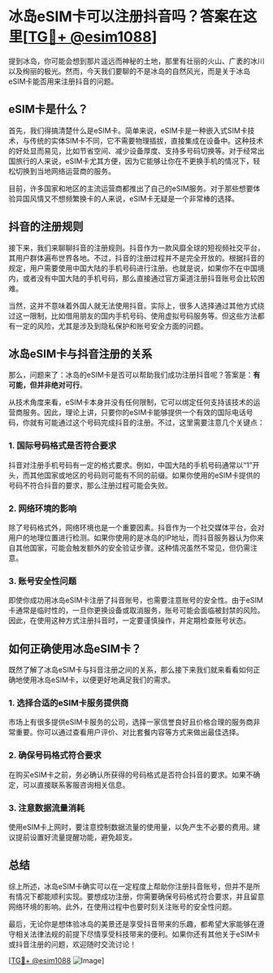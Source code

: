 # 冰岛eSIM卡可以注册抖音吗？答案在这里[[TG💪+ @esim1088](https://t.me/s/esim1088)]

提到冰岛，你可能会想到那片遥远而神秘的土地，那里有壮丽的火山、广袤的冰川以及绚丽的极光。然而，今天我们要聊的不是冰岛的自然风光，而是关于冰岛eSIM卡能否用来注册抖音的问题。

## eSIM卡是什么？

首先，我们得搞清楚什么是eSIM卡。简单来说，eSIM卡是一种嵌入式SIM卡技术，与传统的实体SIM卡不同，它不需要物理插拔，直接集成在设备中。这种技术的好处显而易见，比如节省空间、减少设备厚度、支持多号码切换等。对于经常出国旅行的人来说，eSIM卡尤其方便，因为它能够让你在不更换手机的情况下，轻松切换到当地网络运营商的服务。

目前，许多国家和地区的主流运营商都推出了自己的eSIM服务。对于那些想要体验异国风情又不想频繁换卡的人来说，eSIM卡无疑是一个非常棒的选择。

## 抖音的注册规则

接下来，我们来聊聊抖音的注册规则。抖音作为一款风靡全球的短视频社交平台，其用户群体遍布世界各地。不过，抖音的注册过程并不是完全开放的。根据抖音的规定，用户需要使用中国大陆的手机号码进行注册。也就是说，如果你不在中国境内，或者没有中国大陆的手机号码，那么直接通过官方渠道注册抖音账号会比较困难。

当然，这并不意味着外国人就无法使用抖音。实际上，很多人选择通过其他方式绕过这一限制，比如借用朋友的国内手机号码、使用虚拟号码服务等。但这些方法都有一定的风险，尤其是涉及到隐私保护和账号安全方面的问题。

## 冰岛eSIM卡与抖音注册的关系

那么，问题来了：冰岛的eSIM卡是否可以帮助我们成功注册抖音呢？答案是：**有可能，但并非绝对可行**。

从技术角度来看，eSIM卡本身并没有任何限制，它可以绑定任何支持该技术的运营商服务。因此，理论上讲，只要你的eSIM卡能够提供一个有效的国际电话号码，你就有可能通过这个号码完成抖音的注册。不过，这里需要注意几个关键点：

### 1. 国际号码格式是否符合要求

抖音对注册手机号码有一定的格式要求。例如，中国大陆的手机号码通常以“1”开头，而其他国家或地区的号码则可能有不同的前缀。如果你使用的eSIM卡提供的号码不符合抖音的要求，那么注册过程可能会失败。

### 2. 网络环境的影响

除了号码格式外，网络环境也是一个重要因素。抖音作为一个社交媒体平台，会对用户的地理位置进行检测。如果你使用的是冰岛的IP地址，而抖音服务器认为你来自其他国家，可能会触发额外的安全验证步骤。这种情况虽然不常见，但仍需注意。

### 3. 账号安全性问题

即使你成功用冰岛eSIM卡注册了抖音账号，也需要注意账号的安全性。由于eSIM卡通常是临时性的，一旦你更换设备或取消服务，账号可能会面临被封禁的风险。因此，在使用这种方式注册抖音时，一定要谨慎操作，并定期检查账号状态。

## 如何正确使用冰岛eSIM卡？

既然了解了冰岛eSIM卡与抖音注册之间的关系，那么接下来我们就来看看如何正确地使用冰岛eSIM卡，以便更好地满足我们的需求。

### 1. 选择合适的eSIM卡服务提供商

市场上有很多提供eSIM卡服务的公司，选择一家信誉良好且价格合理的服务商非常重要。你可以通过查看用户评价、对比套餐内容等方式来做出最佳选择。

### 2. 确保号码格式符合要求

在购买eSIM卡之前，务必确认所获得的号码格式是否符合抖音的要求。如果不确定，可以直接联系客服咨询相关信息。

### 3. 注意数据流量消耗

使用eSIM卡上网时，要注意控制数据流量的使用量，以免产生不必要的费用。建议提前设置好流量提醒功能，避免超支。

## 总结

综上所述，冰岛eSIM卡确实可以在一定程度上帮助你注册抖音账号，但并不是所有情况下都能顺利实现。要想成功注册，你需要确保号码格式符合要求，并且留意网络环境的影响。此外，在使用过程中也要时刻关注账号的安全性问题。

最后，无论你是想体验冰岛的美景还是享受抖音带来的乐趣，都希望大家能够在遵守相关法律法规的前提下尽情享受科技带来的便利。如果你还有其他关于eSIM卡或抖音注册的问题，欢迎随时交流讨论！

[[TG💪+ @esim1088](https://t.me/s/esim1088) ![Image](https://i.postimg.cc/4NQfJmqS/Snipaste-2025-05-13-00-14-12.png)]